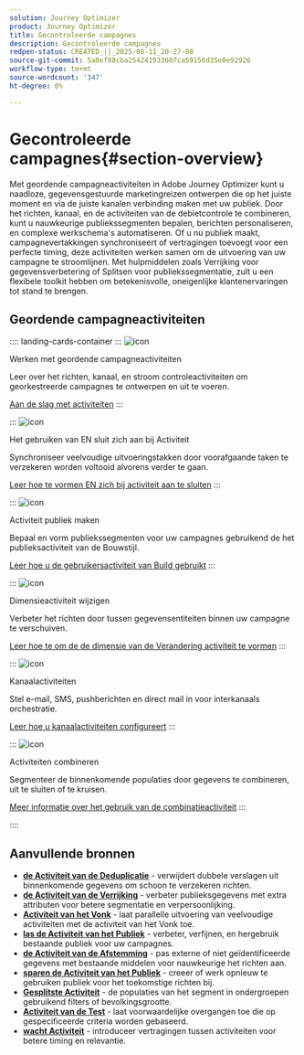 ```yaml
---
solution: Journey Optimizer
product: Journey Optimizer
title: Gecontroleerde campagnes
description: Gecontroleerde campagnes
redpen-status: CREATED_||_2025-08-11_20-27-08
source-git-commit: 5a8ef88cba254241933607ca59156d35e0e92926
workflow-type: tm+mt
source-wordcount: '347'
ht-degree: 0%

---
```



# Gecontroleerde campagnes{#section-overview}

Met geordende campagneactiviteiten in Adobe Journey Optimizer kunt u naadloze, gegevensgestuurde marketingreizen ontwerpen die op het juiste moment en via de juiste kanalen verbinding maken met uw publiek. Door het richten, kanaal, en de activiteiten van de debietcontrole te combineren, kunt u nauwkeurige publiekssegmenten bepalen, berichten personaliseren, en complexe werkschema&#39;s automatiseren. Of u nu publiek maakt, campagnevertakkingen synchroniseert of vertragingen toevoegt voor een perfecte timing, deze activiteiten werken samen om de uitvoering van uw campagne te stroomlijnen. Met hulpmiddelen zoals Verrijking voor gegevensverbetering of Splitsen voor publiekssegmentatie, zult u een flexibele toolkit hebben om betekenisvolle, oneigenlijke klantenervaringen tot stand te brengen.

## Geordende campagneactiviteiten

:::: landing-cards-container
:::
![icon]( https://cdn.experienceleague.adobe.com/icons/book.svg)

Werken met geordende campagneactiviteiten

Leer over het richten, kanaal, en stroom controleactiviteiten om georkestreerde campagnes te ontwerpen en uit te voeren.

[Aan de slag met activiteiten](../using/orchestrated/activities/about-activities.md)
:::

:::
![icon]( https://cdn.experienceleague.adobe.com/icons/code-branch.svg)

Het gebruiken van EN sluit zich aan bij Activiteit

Synchroniseer veelvoudige uitvoeringstakken door voorafgaande taken te verzekeren worden voltooid alvorens verder te gaan.

[Leer hoe te vormen EN zich bij activiteit aan te sluiten](../using/orchestrated/activities/and-join.md)
:::

:::
![icon]( https://cdn.experienceleague.adobe.com/icons/bullseye.svg)

Activiteit publiek maken

Bepaal en vorm publiekssegmenten voor uw campagnes gebruikend de het publieksactiviteit van de Bouwstijl.

[Leer hoe u de gebruikersactiviteit van Build gebruikt](../using/orchestrated/activities/build-audience.md)
:::

:::
![icon]( https://cdn.experienceleague.adobe.com/icons/gear.svg)

Dimensieactiviteit wijzigen

Verbeter het richten door tussen gegevensentiteiten binnen uw campagne te verschuiven.

[Leer hoe te om de de dimensie van de Verandering activiteit te vormen](../using/orchestrated/activities/change-dimension.md)
:::

:::
![icon]( https://cdn.experienceleague.adobe.com/icons/list-check.svg)

Kanaalactiviteiten

Stel e-mail, SMS, pushberichten en direct mail in voor interkanaals orchestratie.

[Leer hoe u kanaalactiviteiten configureert](../using/orchestrated/activities/channels.md)
:::

:::
![icon]( https://cdn.experienceleague.adobe.com/icons/puzzle-piece.svg)

Activiteiten combineren

Segmenteer de binnenkomende populaties door gegevens te combineren, uit te sluiten of te kruisen.

[Meer informatie over het gebruik van de combinatieactiviteit](../using/orchestrated/activities/combine.md)
:::

::::


## Aanvullende bronnen

- **[de Activiteit van de Deduplicatie](../using/orchestrated/activities/deduplication.md)** - verwijdert dubbele verslagen uit binnenkomende gegevens om schoon te verzekeren richten.
- **[de Activiteit van de Verrijking](../using/orchestrated/activities/enrichment.md)** - verbeter publieksgegevens met extra attributen voor betere segmentatie en verpersoonlijking.
- **[Activiteit van het Vonk](../using/orchestrated/activities/fork.md)** - laat parallelle uitvoering van veelvoudige activiteiten met de activiteit van het Vonk toe.
- **[las de Activiteit van het Publiek](../using/orchestrated/activities/read-audience.md)** - verbeter, verfijnen, en hergebruik bestaande publiek voor uw campagnes.
- **[de Activiteit van de Afstemming](../using/orchestrated/activities/reconciliation.md)** - pas externe of niet geïdentificeerde gegevens met bestaande middelen voor nauwkeurige het richten aan.
- **[sparen de Activiteit van het Publiek](../using/orchestrated/activities/save-audience.md)** - creeer of werk opnieuw te gebruiken publiek voor het toekomstige richten bij.
- **[Gesplitste Activiteit](../using/orchestrated/activities/split.md)** - de populaties van het segment in ondergroepen gebruikend filters of bevolkingsgrootte.
- **[Activiteit van de Test](../using/orchestrated/activities/test.md)** - laat voorwaardelijke overgangen toe die op gespecificeerde criteria worden gebaseerd.
- **[wacht Activiteit](../using/orchestrated/activities/wait.md)** - introduceer vertragingen tussen activiteiten voor betere timing en relevantie.

